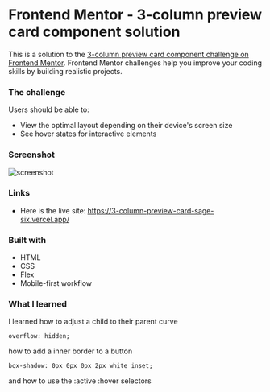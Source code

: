 # Frontend Mentor - 3-column preview card component solution

This is a solution to the [3-column preview card component challenge on Frontend Mentor](https://www.frontendmentor.io/challenges/3column-preview-card-component-pH92eAR2-). Frontend Mentor challenges help you improve your coding skills by building realistic projects. 


### The challenge

Users should be able to:

- View the optimal layout depending on their device's screen size
- See hover states for interactive elements

### Screenshot

![screenshot](./images/screenshot.jpg)

### Links

- Here is the live site: https://3-column-preview-card-sage-six.vercel.app/

### Built with

- HTML
- CSS
- Flex
- Mobile-first workflow


### What I learned

I learned how to adjust a child to their parent curve
```
overflow: hidden;
```

how to add a inner border to a button
```
box-shadow: 0px 0px 0px 2px white inset;
```

and how to use the :active :hover selectors


